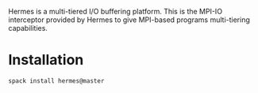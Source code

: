 Hermes is a multi-tiered I/O buffering platform. This is the MPI-IO interceptor
provided by Hermes to give MPI-based programs multi-tiering capabilities.

# Installation

```bash
spack install hermes@master
```
